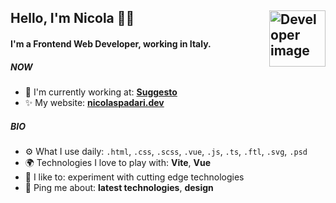 ## Hello, I'm Nicola 👋🏻 [<img src="https://svgshare.com/i/ad5.svg" alt="Developer image" width="90" height="90" align="right">](https://www.alessiolibardi.dev) 

#### I'm a Frontend Web Developer, working in Italy.

##### NOW

- 🏢 I'm currently working at: **[Suggesto](https://suggesto.it)**
- ✨ My website: **[nicolaspadari.dev](https://nicolaspadari.dev)**

##### BIO

- ⚙️ What I use daily: `.html`, `.css`, `.scss`, `.vue`, `.js`, `.ts`, `.ftl`, `.svg`, `.psd`
- 🌍 Technologies I love to play with: **Vite**, **Vue**
- 💅 I like to: experiment with cutting edge technologies
- 💬 Ping me about: **latest technologies**, **design**
